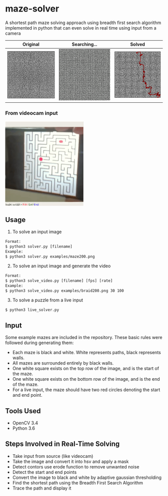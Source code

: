 # maze-solver
A shortest path maze solving approach using breadth first search algorithm implemented in python that can even solve in real time using input from a camera

Original | Searching... | Solved
-------- | ------------ | ------
<img src="https://github.com/anirudh1200/maze-solver/blob/master/out/input_maze.png" width="250px"> | <img src="https://github.com/anirudh1200/maze-solver/blob/master/out/solve_video.gif" width="250px"> | <img src="https://github.com/anirudh1200/maze-solver/blob/master/out/solved_maze.png" width="250px">

### From videocam input
<img src="https://github.com/anirudh1200/maze-solver/blob/master/out/from_mobile.gif" width="250px"> 

## Usage
1. To solve an input image
```
Format:
$ python3 solver.py [filename]
Example:
$ python3 solver.py examples/maze200.png
```
2. To solve an input image and generate the video
```
Format:
$ python3 solve_video.py [filename] [fps] [rate]
Example:
$ python3 solve_video.py examples/braid200.png 30 100
```
3. To solve a puzzle from a live input
```
$ python3 live_solver.py
```


## Input
Some example mazes are included in the repository. These basic rules were followed during generating them:

- Each maze is black and white. White represents paths, black represents walls.
- All mazes are surrounded entirely by black walls.
- One white square exists on the top row of the image, and is the start of the maze.
- One white square exists on the bottom row of the image, and is the end of the maze.
- For a live input, the maze should have two red circles denoting the start and end point.

## Tools Used
  - OpenCV 3.4
  - Python 3.6
  
## Steps Involved in Real-Time Solving

* Take input from source (like videocam)
* Take the image and convert it into hsv and apply a mask
* Detect contors use erode function to remove unwanted noise
* Detect the start and end points
* Convert the image to black and white by adaptive gaussian thresholding
* Find the shortest path using the Breadth First Search Algorithm
* Trace the path and display it

